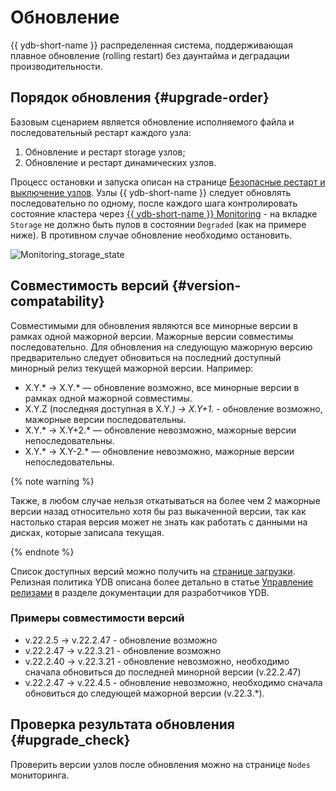 # Обновление

{{ ydb-short-name }} распределенная система, поддерживающая плавное обновление (rolling restart) без даунтайма и деградации производительности.

## Порядок обновления {#upgrade-order}

Базовым сценарием является обновление исполняемого файла и последовательный рестарт каждого узла:

1. Обновление и рестарт storage узлов;
1. Обновление и рестарт динамических узлов.

Процесс остановки и запуска описан на странице [Безопасные рестарт и выключение узлов](../maintenance/manual/node_restarting.md).
Узлы {{ ydb-short-name }} следует обновлять последовательно по одному, после каждого шага контролировать состояние кластера через [{{ ydb-short-name }} Monitoring](../maintenance/embedded_monitoring/ydb_monitoring.md) - на вкладке `Storage` не должно быть пулов в состоянии `Degraded` (как на примере ниже). В противном случае обновление необходимо остановить.

![Monitoring_storage_state](../maintenance/embedded_monitoring/_assets/monitoring_storage_state.png)

## Совместимость версий {#version-compatability}

Совместимыми для обновления являются все минорные версии в рамках одной мажорной версии. Мажорные версии совместимы последовательно. Для обновления на следующую мажорную версию предварительно следует обновиться на последний доступный минорный релиз текущей мажорной версии. Например:

* X.Y.* → X.Y.* — обновление возможно, все минорные версии в рамках одной мажорной совместимы.
* X.Y.Z (последняя доступная в X.Y.*) → X.Y+1.* - обновление возможно, мажорные версии последовательны.
* X.Y.* → X.Y+2.* — обновление невозможно, мажорные версии непоследовательны.
* X.Y.* → X.Y-2.* — обновление невозможно, мажорные версии непоследовательны.

{% note warning %}

Также, в любом случае нельзя откатываться на более чем 2 мажорные версии назад относительно хотя бы раз выкаченной версии, так как настолько старая версия может не знать как работать с данными на дисках, которые записала текущая.

{% endnote %}

Список доступных версий можно получить на [странице загрузки](https://ydb.tech/ru/docs/downloads/). Релизная политика YDB описана более детально в статье [Управление релизами](../contributor/manage-releases.md) в разделе документации для разработчиков YDB.

### Примеры совместимости версий

* v.22.2.5	->	v.22.2.47 - обновление возможно
* v.22.2.47	->	v.22.3.21 - обновление возможно
* v.22.2.40	->	v.22.3.21 - обновление невозможно, необходимо сначала обновиться до последней минорной версии (v.22.2.47)
*  v.22.2.47	->	v.22.4.5 - обновление невозможно, необходимо сначала обновиться до следующей мажорной версии (v.22.3.*).

## Проверка результата обновления {#upgrade_check}

Проверить версии узлов после обновления можно на странице `Nodes` мониторинга.
